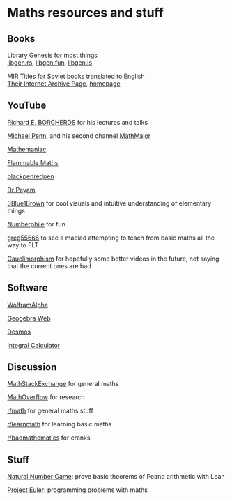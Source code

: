 # Maths resources and stuff

## Books
Library Genesis for most things \
[libgen.rs](https://libgen.rs), [libgen.fun](https://libgen.fun), [libgen.is](https://libgen.is/) 

MIR Titles for Soviet books translated to English \
[Their Internet Archive Page](https://archive.org/details/@mirtitles?&sort=-publicdate), [homepage](https://mirtitles.org)

## YouTube
[Richard E. BORCHERDS](https://www.youtube.com/channel/UCIyDqfi_cbkp-RU20aBF-MQ) for his lectures and talks

[Michael Penn](https://www.youtube.com/c/MichaelPennMath), and his second channel [MathMajor](https://www.youtube.com/channel/UCC6Wl-xnWVS9FP0k-Hj5aiw)

[Mathemaniac](https://www.youtube.com/c/Mathemaniac)

[Flammable Maths](https://www.youtube.com/c/papaflammy)

[blackpenredpen](https://www.youtube.com/c/blackpenredpen)

[Dr Peyam](https://www.youtube.com/c/DrPeyam)

[3Blue1Brown](https://www.youtube.com/c/3blue1brown) for cool visuals and intuitive understanding of elementary things

[Numberphile](https://www.youtube.com/c/numberphile) for fun

[greg55666](https://www.youtube.com/user/greg55666) to see a madlad attempting to teach from basic maths all the way to FLT

[Cauclimorphism](https://www.youtube.com/channel/UCCo1hxxOUVXhsNBc4uq5x3g) for hopefully some better videos in the future, not saying that the current ones are bad

## Software
[WolframAlpha](https://www.wolframalpha.com/)

[Geogebra Web](https://www.geogebra.org/calculator)

[Desmos](https://www.desmos.com/calculator)

[Integral Calculator](https://www.integral-calculator.com/)

## Discussion
[MathStackExchange](https://math.stackexchange.com/) for general maths

[MathOverflow](https://mathoverflow.net/) for research

[r/math](https://www.reddit.com/r/math/) for general maths stuff

[r/learnmath](https://www.reddit.com/r/learnmath/) for learning basic maths

[r/badmathematics](https://www.reddit.com/r/badmathematics/) for cranks

## Stuff
[Natural Number Game](https://www.ma.imperial.ac.uk/~buzzard/xena/natural_number_game/): prove basic theorems of Peano arithmetic with Lean

[Project Euler](https://projecteuler.net/archives): programming problems with maths


